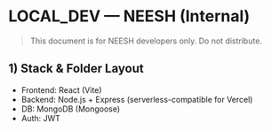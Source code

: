 # LOCAL_DEV — NEESH (Internal)

> This document is for NEESH developers only. Do not distribute.

## 1) Stack & Folder Layout
- Frontend: React (Vite)
- Backend: Node.js + Express (serverless-compatible for Vercel)
- DB: MongoDB (Mongoose)
- Auth: JWT

